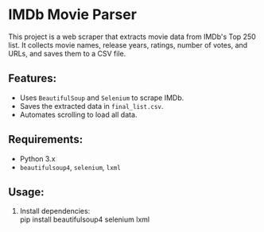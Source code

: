 # IMDb Movie Parser

This project is a web scraper that extracts movie data from IMDb's Top 250 list. It collects movie names, release years, ratings, number of votes, and URLs, and saves them to a CSV file.

## Features:
- Uses `BeautifulSoup` and `Selenium` to scrape IMDb.
- Saves the extracted data in `final_list.csv`.
- Automates scrolling to load all data.

## Requirements:
- Python 3.x
- `beautifulsoup4`, `selenium`, `lxml`

## Usage:
1. Install dependencies:  
   pip install beautifulsoup4 selenium lxml

